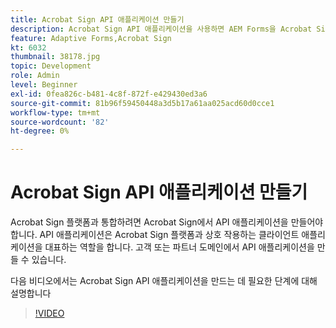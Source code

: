 ```yaml
---
title: Acrobat Sign API 애플리케이션 만들기
description: Acrobat Sign API 애플리케이션을 사용하면 AEM Forms을 Acrobat Sign과 통합할 수 있습니다
feature: Adaptive Forms,Acrobat Sign
kt: 6032
thumbnail: 38178.jpg
topic: Development
role: Admin
level: Beginner
exl-id: 0fea826c-b481-4c8f-872f-e429430ed3a6
source-git-commit: 81b96f59450448a3d5b17a61aa025acd60d0cce1
workflow-type: tm+mt
source-wordcount: '82'
ht-degree: 0%

---
```


# Acrobat Sign API 애플리케이션 만들기

Acrobat Sign 플랫폼과 통합하려면 Acrobat Sign에서 API 애플리케이션을 만들어야 합니다. API 애플리케이션은 Acrobat Sign 플랫폼과 상호 작용하는 클라이언트 애플리케이션을 대표하는 역할을 합니다. 고객 또는 파트너 도메인에서 API 애플리케이션을 만들 수 있습니다.

다음 비디오에서는 Acrobat Sign API 애플리케이션을 만드는 데 필요한 단계에 대해 설명합니다

>[!VIDEO](https://video.tv.adobe.com/v/38178/?quality=9&learn=on)
